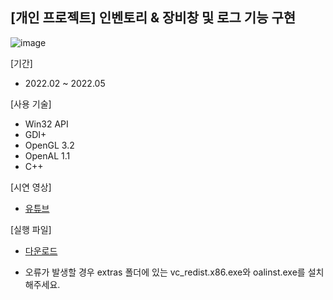 ## [개인 프로젝트] 인벤토리 & 장비창 및 로그 기능 구현

![image](https://user-images.githubusercontent.com/43628076/170807028-27273f46-d3a6-465c-9635-7dd38d59e608.png)

[기간]
- 2022.02 ~ 2022.05

[사용 기술]
- Win32 API
- GDI+
- OpenGL 3.2
- OpenAL 1.1
- C++

[시연 영상]
- [유튜브](https://youtu.be/JmQb-ab4BdA)

[실행 파일] 
- [다운로드](https://drive.google.com/file/d/1EitCOEwaFuKu8dEgl-y-Ay4Z-GKjwN7J/view?usp=sharing)
* 오류가 발생할 경우 extras 폴더에 있는 vc_redist.x86.exe와 oalinst.exe를 설치해주세요.
